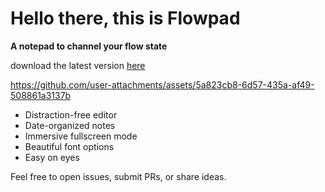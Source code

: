 # Hello there, this is Flowpad

**A notepad to channel your flow state**

download the latest version [here](https://flowpad.live/)


https://github.com/user-attachments/assets/5a823cb8-6d57-435a-af49-508861a3137b


- Distraction-free editor  
- Date-organized notes  
- Immersive fullscreen mode    
- Beautiful font options  
- Easy on eyes

Feel free to open issues, submit PRs, or share ideas. 